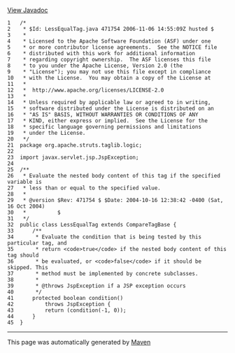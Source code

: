[View Javadoc](../../../../../../apidocs/org/apache/struts/taglib/logic/LessEqualTag.html.md)


    1   /*
    2    * $Id: LessEqualTag.java 471754 2006-11-06 14:55:09Z husted $
    3    *
    4    * Licensed to the Apache Software Foundation (ASF) under one
    5    * or more contributor license agreements.  See the NOTICE file
    6    * distributed with this work for additional information
    7    * regarding copyright ownership.  The ASF licenses this file
    8    * to you under the Apache License, Version 2.0 (the
    9    * "License"); you may not use this file except in compliance
    10   * with the License.  You may obtain a copy of the License at
    11   *
    12   *  http://www.apache.org/licenses/LICENSE-2.0
    13   *
    14   * Unless required by applicable law or agreed to in writing,
    15   * software distributed under the License is distributed on an
    16   * "AS IS" BASIS, WITHOUT WARRANTIES OR CONDITIONS OF ANY
    17   * KIND, either express or implied.  See the License for the
    18   * specific language governing permissions and limitations
    19   * under the License.
    20   */
    21  package org.apache.struts.taglib.logic;
    22  
    23  import javax.servlet.jsp.JspException;
    24  
    25  /**
    26   * Evaluate the nested body content of this tag if the specified variable is
    27   * less than or equal to the specified value.
    28   *
    29   * @version $Rev: 471754 $ $Date: 2004-10-16 12:38:42 -0400 (Sat, 16 Oct 2004)
    30   *          $
    31   */
    32  public class LessEqualTag extends CompareTagBase {
    33      /**
    34       * Evaluate the condition that is being tested by this particular tag, and
    35       * return <code>true</code> if the nested body content of this tag should
    36       * be evaluated, or <code>false</code> if it should be skipped. This
    37       * method must be implemented by concrete subclasses.
    38       *
    39       * @throws JspException if a JSP exception occurs
    40       */
    41      protected boolean condition()
    42          throws JspException {
    43          return (condition(-1, 0));
    44      }
    45  }

------------------------------------------------------------------------

This page was automatically generated by [Maven](http://maven.apache.org/)
